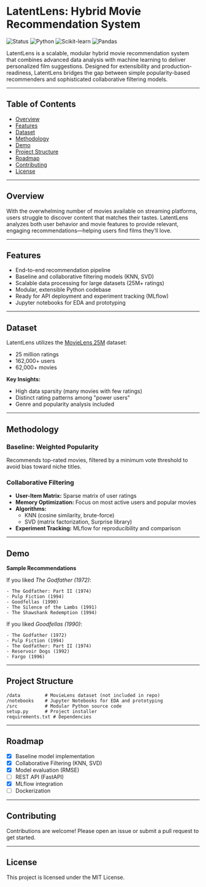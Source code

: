 # LatentLens: Hybrid Movie Recommendation System

![Status](https://img.shields.io/badge/Status-Work%20In%20Progress-orange)
![Python](https://img.shields.io/badge/Python-3.11+-blue?logo=python)
![Scikit-learn](https://img.shields.io/badge/scikit--learn-%23F7931E.svg?logo=scikit-learn&logoColor=white)
![Pandas](https://img.shields.io/badge/pandas-%23150458.svg?logo=pandas&logoColor=white)

LatentLens is a scalable, modular hybrid movie recommendation system that combines advanced data analysis with machine learning to deliver personalized film suggestions. Designed for extensibility and production-readiness, LatentLens bridges the gap between simple popularity-based recommenders and sophisticated collaborative filtering models.

---

## Table of Contents

- [Overview](#overview)
- [Features](#features)
- [Dataset](#dataset)
- [Methodology](#methodology)
- [Demo](#demo)
- [Project Structure](#project-structure)
- [Roadmap](#roadmap)
- [Contributing](#contributing)
- [License](#license)

---

## Overview

With the overwhelming number of movies available on streaming platforms, users struggle to discover content that matches their tastes. LatentLens analyzes both user behavior and movie features to provide relevant, engaging recommendations—helping users find films they’ll love.

---

## Features

- End-to-end recommendation pipeline
- Baseline and collaborative filtering models (KNN, SVD)
- Scalable data processing for large datasets (25M+ ratings)
- Modular, extensible Python codebase
- Ready for API deployment and experiment tracking (MLflow)
- Jupyter notebooks for EDA and prototyping

---

## Dataset

LatentLens utilizes the [MovieLens 25M](https://grouplens.org/datasets/movielens/25m/) dataset:

- 25 million ratings
- 162,000+ users
- 62,000+ movies

**Key Insights:**
- High data sparsity (many movies with few ratings)
- Distinct rating patterns among "power users"
- Genre and popularity analysis included

---

## Methodology

### Baseline: Weighted Popularity

Recommends top-rated movies, filtered by a minimum vote threshold to avoid bias toward niche titles.

### Collaborative Filtering

- **User-Item Matrix:** Sparse matrix of user ratings
- **Memory Optimization:** Focus on most active users and popular movies
- **Algorithms:** 
  - KNN (cosine similarity, brute-force)
  - SVD (matrix factorization, Surprise library)
- **Experiment Tracking:** MLflow for reproducibility and comparison

---

## Demo

**Sample Recommendations**

If you liked _The Godfather (1972)_:
```
- The Godfather: Part II (1974)
- Pulp Fiction (1994)
- Goodfellas (1990)
- The Silence of the Lambs (1991)
- The Shawshank Redemption (1994)
```

If you liked _Goodfellas (1990)_:
```
- The Godfather (1972)
- Pulp Fiction (1994)
- The Godfather: Part II (1974)
- Reservoir Dogs (1992)
- Fargo (1996)
```

---

## Project Structure

```
/data         # MovieLens dataset (not included in repo)
/notebooks    # Jupyter Notebooks for EDA and prototyping
/src          # Modular Python source code
setup.py      # Project installer
requirements.txt # Dependencies
```

---

## Roadmap

- [x] Baseline model implementation
- [x] Collaborative Filtering (KNN, SVD)
- [x] Model evaluation (RMSE)
- [ ] REST API (FastAPI)
- [x] MLflow integration
- [ ] Dockerization

---

## Contributing

Contributions are welcome! Please open an issue or submit a pull request to get started.

---

## License

This project is licensed under the MIT License.
